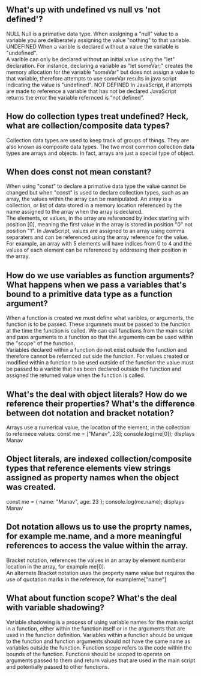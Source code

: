 ## What's up with undefined vs null vs 'not defined'?
NULL
Null is a primative data type.  When assigning a "null" value to a variable you are deliberately assigning the value "nothing" to that variable.
UNDEFINED
When a varible is declared without a value the variable is "undefined".  
A varible can only be declared without an initial value using the "let" declaration. 
For instance, declaring a variable as "let someVar;" creates the memory allocation for the variable "someVar" but does not assign a value to that variable, therefore attempts to use someVar results in java script indicating the value is "undefined".
NOT DEFINED
In JavaScript, if attempts are made to reference a variable that has not be declared JavaScript returns the error the variable refernced is “not defined”. 

## How do collection types treat undefined? Heck, what are collection/composite data types?
Collection data types are used to keep track of groups of things. 
They are also known as composite data types. 
The two most common collection data types are arrays and objects. In fact, arrays are just a special type of object.

## When does const not mean constant?
When using "const" to declare a primative data type the value cannot be changed but when "const" is used to declare collection types, such as an array, the values within the array can be manipulated.  An array is a collection, or list of data stored in a memory location referenced by the name assigned to the array when the array is declared.  
The elements, or values, in the array are referenced by index starting with position [0], meaning the first value in the array is stored in position "0" not position "1".  In JavaScript, values are assigned to an array using comma separaters
and can be referenced using the array reference for the value.  For example, an array with 5 elements will have indices from 0 to 4 and the values of each element can be referenced by addressing their position in the array.

## How do we use variables as function arguments? What happens when we pass a variables that's bound to a primitive data type as a function argument?
When a function is created we must define what varibles, or arguments, the function is to be passed.  These argumnets must be passed to the function at the time the function is called. 
We can call functions from the main script and pass arguments to a function so that the arguments can be used within the "scope" of the function.  
Variables declared within a function do not exist outside the function and therefore cannot be refernced out side the function.
For values created or modified within a function to be used outside of the function the value must be passed to a varible that has been declared outside the function and assigned the returned value when the function is called.  

## What's the deal with object literals? How do we reference their properties? What's the difference between dot notation and bracket notation?
Arrays use a numerical value, the location of the element, in the collection to refernece values:
const me = ["Manav", 23];
console.log(me[0]); displays Manav

## Object literals, are indexed collection/composite types that reference elements view strings assigned as property names when the object was created. 
const me = { name: "Manav", age: 23 };
console.log(me.name);  displays Manav

## Dot notation allows us to use the proprty names, for example me.name, and a more meaningful references to access the value within the array.
Bracket notation, references the values in an array by element numberor location in the array, for example me[0].  
An alternate Bracket notation uses the property name value but requires the use of quotation marks in the reference, for exampleme["name"]

## What about function scope? What's the deal with variable shadowing?
Variable shadowing is a process of using variable names for the main script in a function, either within the function itself or in the arguments that are used in the function definition.  Variables within a function should be unique to the function and function arguments
should not have the same name as variables outside the function.
Function scope refers to the code within the bounds of the function.  Functions should be scoped to operate on arguments passed to them and return values that are used in the main script and potentially passed to other functions.

